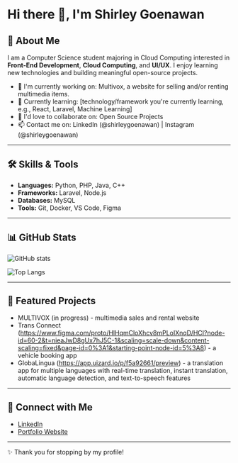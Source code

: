 # Hi there 👋, I'm Shirley Goenawan 

## 🚀 About Me
I am a Computer Science student majoring in Cloud Computing interested in **Front-End Development**, **Cloud Computing**, and **UI/UX**.
I enjoy learning new technologies and building meaningful open-source projects.

- 🔭 I'm currently working on: Multivox, a website for selling and/or renting multimedia items.
- 🌱 Currently learning: [technology/framework you're currently learning, e.g., React, Laravel, Machine Learning]
- 👯 I'd love to collaborate on: Open Source Projects
- 📫 Contact me on: LinkedIn (@shirleygoenawan) | Instagram (@shirleygoenawan)
---

## 🛠️ Skills & Tools
- **Languages:** Python, PHP, Java, C++
- **Frameworks:** Laravel, Node.js
- **Databases:** MySQL
- **Tools:** Git, Docker, VS Code, Figma

---

## 📊 GitHub Stats
![GitHub stats](https://github-readme-stats.vercel.app/api?username=wisudasma2023-pixel&show_icons=true&theme=tokyonight)

![Top Langs](https://github-readme-stats.vercel.app/api/top-langs/?username=wisudasma2023-pixel&layout=compact&theme=tokyonight)

---

## 🌟 Featured Projects
- MULTIVOX (in progress) - multimedia sales and rental website
- Trans Connect (https://www.figma.com/proto/HlHqmCloXhcv8mPLoIXnqD/HCI?node-id=60-2&t=nieaJwD8gUx7hJ5C-1&scaling=scale-down&content-scaling=fixed&page-id=0%3A1&starting-point-node-id=5%3A8) - a vehicle booking app
- GlobaLingua (https://app.uizard.io/p/f5a92661/preview) - a translation app for multiple languages ​​with real-time translation, instant translation, automatic language detection, and text-to-speech features

---

## 🔗 Connect with Me  
- [LinkedIn](https://www.linkedin.com/in/wisudasma2023)
- [Portfolio Website](https://wisudasma2023.github.io)
  
---
✨ Thank you for stopping by my profile!
